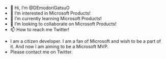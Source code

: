 - 👋 Hi, I’m @DEmodoriGatsuO
- 👀 I’m interested in Microsoft Products!
- 🌱 I’m currently learning Microsoft Products!
- 💞️ I’m looking to collaborate on Microsoft Products!
- 📫 How to reach me Twitter!

* I am a citizen developer.
I am a fan of Microsoft and wish to be a part of it.
And now I am aiming to be a Microsoft MVP.
* Please contact me on Twitter.

